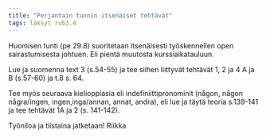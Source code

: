 ```yaml
---
title: "Perjantain tunnin itsenäiset tehtävät"
tags: läksyt rub3.4
---
```


Huomisen tunti (pe 29.8) suoritetaan itsenäisesti työskennellen open sairastumisesta johtuen. Eli pientä muutosta kurssiaikatauluun.

Lue ja suomenna text 3 (s.54-55) ja tee siihen liittyvät tehtävät 1, 2 ja 4 A ja B (s.57-60) ja t.8 s. 64. 

Tee myös seuraava kielioppiasia eli indefiniittipronominit (någon, någon några/ingen, ingen,inga/annan, annat, andra), eli lue ja täytä teoria s.139-141 ja tee tehtävät 1A ja 2 (s. 141-142).

Työniloa ja tiistaina jatketaan!
Riikka